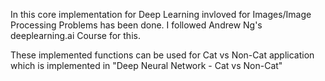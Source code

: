 In this core implementation for Deep Learning invloved for Images/Image Processing Problems has been done. I followed Andrew Ng's deeplearning.ai Course for this.


These implemented functions can be used for Cat vs Non-Cat application which is implemented in "Deep Neural Network - Cat vs Non-Cat"
